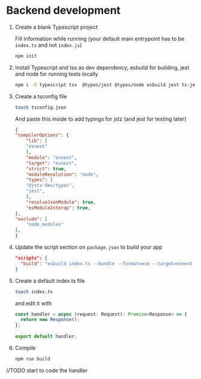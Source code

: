 # Backend development

1. Create a blank Typescript project 

    Fill information while running (your default main entrypoint has to be `index.ts` and not `index.js`)

    ```bash
    npm init
    ```

1. Install Typescript and tsx as dev dependency, esbuild for building, jest and node for running tests locally

    ```bash
    npm i -D typescript tsx  @types/jest @types/node esbuild jest ts-jest
    ```
1. Create a tsconfig file
  
    ```bash
    touch tsconfig.json
    ```

    And paste this inside to add typings for jstz (and jest for testing later)

    ```json
    {
    "compilerOptions": {
        "lib": [
        "esnext"
        ],
        "module": "esnext",
        "target": "esnext",
        "strict": true,
        "moduleResolution": "node",
        "types": [
        "@jstz-dev/types",
        "jest",
        ],
        "resolveJsonModule": true,
        "esModuleInterop": true,
    },
    "exclude": [
        "node_modules"
    ],
    }
    ```
1. Update the script section on `package.json` to build your app

    ```json
    "scripts": {
      "build": "esbuild index.ts --bundle --format=esm --target=esnext --minify --outfile=dist/index.js"
    }
    ```
1. Create a default index.ts file

    ```bash
    touch index.ts
    ```

    and edit it with

    ```typescript
    const handler = async (request: Request): Promise<Response> => {
      return new Response();
    };
  
    export default handler;
    ```

1. Compile

    ```bash
    npm run build
    ```
//TODO start to code the handler